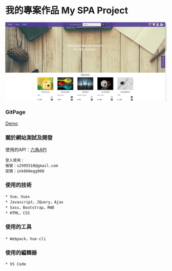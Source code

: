 # 我的專案作品 My SPA Project
![image](img/myWebsite.png)
### GitPage
[Demo](https://edward.yihao.nctu.me/#/home)
### 關於網站測試及開發
使用的API：[六角API](https://github.com/hexschool/vue-course-api-wiki/wiki)
```
登入使用：
帳號：s2995510@gmail.com
密碼：ink660egg908
```
### 使用的技術
```
* Vue，Vuex
* Javascript，JQuery，Ajax
* Sass，Bootstrap，RWD
* HTML，CSS
```
### 使用的工具
```
* Webpack，Vue-cli
```
### 使用的編輯器
```
* VS Code
```

